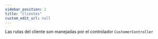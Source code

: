 ```yaml
---
sidebar_position: 2
title: "Clientes"
custom_edit_url: null
---
```


Las rutas del cliente son manejadas por el controlador `CustomerController`